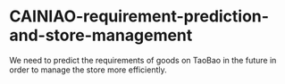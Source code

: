 # CAINIAO-requirement-prediction-and-store-management
We need to predict the requirements of goods on TaoBao in the future in order to manage the store more efficiently.
